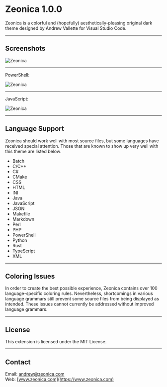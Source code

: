 # Zeonica 1.0.0

Zeonica is a colorful and (hopefully) aesthetically-pleasing original dark theme designed by Andrew Vallette for Visual Studio Code.

---

## Screenshots

![Zeonica](https://zeonicacom.files.wordpress.com/2018/09/zeonica_9502.png "Zeonica")

---

PowerShell:

![Zeonica](https://zeonicacom.files.wordpress.com/2018/09/zeonica_powershell_840.png "Zeonica (PowerShell)")

---

JavaScript:

![Zeonica](https://zeonicacom.files.wordpress.com/2018/09/zeonica_javascript_840.png "Zeonica (JavaScript)")

---

## Language Support

Zeonica should work well with most source files, but some languages have received special attention. Those that are known to show up very well with this theme are listed below:

* Batch
* C/C++
* C#
* CMake
* CSS
* HTML
* INI
* Java
* JavaScript
* JSON
* Makefile
* Markdown
* Perl
* PHP
* PowerShell
* Python
* Rust
* TypeScript
* XML

---

## Coloring Issues

In order to create the best possible experience, Zeonica contains over 100 language-specific coloring rules. Nevertheless, shortcomings in various language grammars still prevent some source files from being displayed as intended. These issues cannot currently be addressed without improved language grammars.

---

## License

This extension is licensed under the MIT License.

---

## Contact

Email: andrew@zeonica.com<br>
Web: [www.zeonica.com](https://www.zeonica.com)<br>
